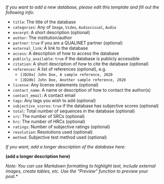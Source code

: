 *If you want to add a new database, please edit this template and fill out the following info:*

- `title`: The title of the database
- `categories`: Any of `Image`, `Video`, `Audiovisual`, `Audio`
- `excerpt`: A short description (optional)
- `author`: The institution/author
- `partner`: `true` if you are a QUALINET partner (optional)
- `external_link`: A link to the database
- `access`: A description of how to access the database
- `publicly_available`: `true` if the database is publicly accessible
- `citation`: A short description of how to cite the database (optional)
- `references`: A list of references (optional), e.g.
    - `[JD20a] John Doe, A sample reference, 2020`
    - `[JD20b] John Doe, Another sample reference, 2020`
- `license`: Any license statements (optional)
- `contact_name`: A name or description of how to contact the author(s)
- `contact_email`: A contact email
- `tags`: Any tags you wish to add (optional)
- `subjective_scores`: `true` if the database has subjective scores (optional)
- `total`: Total number of sequences in the database (optional)
- `src`: The number of SRCs (optional)
- `hrc`: The number of HRCs (optional)
- `ratings`: Number of subjective ratings (optional)
- `resolution`: Resolutions used (optional)
- `method`: Subjective test method used (optional)

*If you want, add a longer description of the database here:*

**(add a longer description here)**

*Note: You can use Markdown formatting to highlight text, include external images, create tables, etc. Use the "Preview" function to preview your post.**